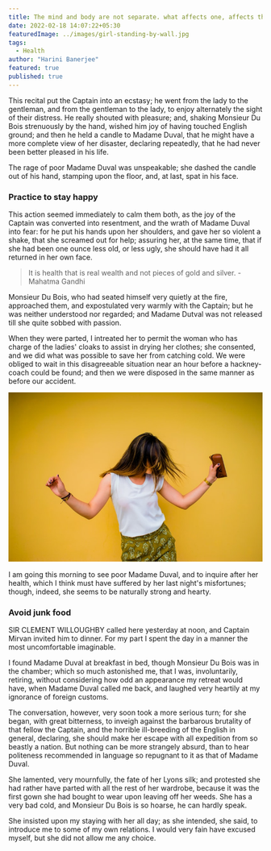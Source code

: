 ```yaml
---
title: The mind and body are not separate. what affects one, affects the other
date: 2022-02-18 14:07:22+05:30
featuredImage: ../images/girl-standing-by-wall.jpg
tags:
  - Health
author: "Harini Banerjee"
featured: true
published: true
---
```


This recital put the Captain into an ecstasy; he went from the lady to the gentleman, and from the gentleman to the lady, to enjoy alternately the sight of their distress. He really shouted with pleasure; and, shaking Monsieur Du Bois strenuously by the hand, wished him joy of having touched English ground; and then he held a candle to Madame Duval, that he might have a more complete view of her disaster, declaring repeatedly, that he had never been better pleased in his life.

The rage of poor Madame Duval was unspeakable; she dashed the candle out of his hand, stamping upon the floor, and, at last, spat in his face.

### Practice to stay happy

This action seemed immediately to calm them both, as the joy of the Captain was converted into resentment, and the wrath of Madame Duval into fear: for he put his hands upon her shoulders, and gave her so violent a shake, that she screamed out for help; assuring her, at the same time, that if she had been one ounce less old, or less ugly, she should have had it all returned in her own face.

> It is health that is real wealth and not pieces of gold and silver. - Mahatma Gandhi

Monsieur Du Bois, who had seated himself very quietly at the fire, approached them, and expostulated very warmly with the Captain; but he was neither understood nor regarded; and Madame Dutval was not released till she quite sobbed with passion.

When they were parted, I intreated her to permit the woman who has charge of the ladies' cloaks to assist in drying her clothes; she consented, and we did what was possible to save her from catching cold. We were obliged to wait in this disagreeable situation near an hour before a hackney-coach could be found; and then we were disposed in the same manner as before our accident.

![Photo by Juan Camilo Navia / Unsplash](../images/girl-yellow-background.jpg "Photo by Juan Camilo Navia / Unsplash")

I am going this morning to see poor Madame Duval, and to inquire after her health, which I think must have suffered by her last night's misfortunes; though, indeed, she seems to be naturally strong and hearty.

### Avoid junk food

SIR CLEMENT WILLOUGHBY called here yesterday at noon, and Captain Mirvan invited him to dinner. For my part I spent the day in a manner the most uncomfortable imaginable.

I found Madame Duval at breakfast in bed, though Monsieur Du Bois was in the chamber; which so much astonished me, that I was, involuntarily, retiring, without considering how odd an appearance my retreat would have, when Madame Duval called me back, and laughed very heartily at my ignorance of foreign customs.

The conversation, however, very soon took a more serious turn; for she began, with great bitterness, to inveigh against the barbarous brutality of that fellow the Captain, and the horrible ill-breeding of the English in general, declaring, she should make her escape with all expedition from so beastly a nation. But nothing can be more strangely absurd, than to hear politeness recommended in language so repugnant to it as that of Madame Duval.

She lamented, very mournfully, the fate of her Lyons silk; and protested she had rather have parted with all the rest of her wardrobe, because it was the first gown she had bought to wear upon leaving off her weeds. She has a very bad cold, and Monsieur Du Bois is so hoarse, he can hardly speak.

She insisted upon my staying with her all day; as she intended, she said, to introduce me to some of my own relations. I would very fain have excused myself, but she did not allow me any choice.
